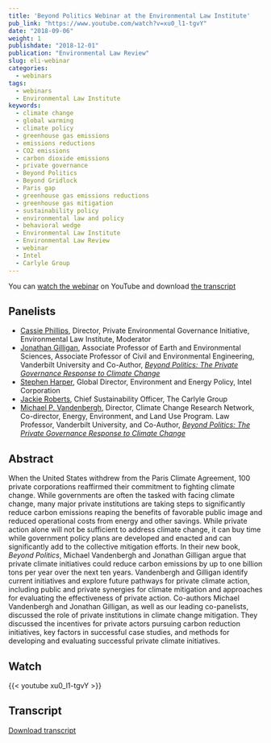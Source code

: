 ```yaml
---
title: 'Beyond Politics Webinar at the Environmental Law Institute'
pub_link: "https://www.youtube.com/watch?v=xu0_l1-tgvY"
date: "2018-09-06"
weight: 1
publishdate: "2018-12-01"
publication: "Environmental Law Review"
slug: eli-webinar
categories: 
  - webinars
tags:
  - webinars
  - Environmental Law Institute
keywords:
  - climate change
  - global warming
  - climate policy
  - greenhouse gas emissions
  - emissions reductions
  - CO2 emissions
  - carbon dioxide emissions
  - private governance
  - Beyond Politics
  - Beyond Gridlock
  - Paris gap
  - greenhouse gas emissions reductions
  - greenhouse gas mitigation
  - sustainability policy
  - environmental law and policy
  - behavioral wedge
  - Environmental Law Institute
  - Environmental Law Review
  - webinar
  - Intel
  - Carlyle Group
---
```


You can [watch the webinar](https://www.youtube.com/watch?v=xu0_l1-tgvY) on YouTube and download [the transcript](/files/phillips_2018_dialogue_beyond_politics.pdf)

## Panelists

* [Cassie Phillips](https://www.eli.org/bios/cassie-phillips), 
  Director, Private Environmental Governance Initiative, 
  Environmental Law Institute, Moderator 
* [Jonathan Gilligan](https://jonathangilligan.org), 
  Associate Professor of Earth and Environmental Sciences, 
  Associate Professor of Civil and Environmental Engineering, 
  Vanderbilt University 
  and Co-Author, 
  [_Beyond Politics: The Private Governance Response to Climate Change_](https://beyondpoliticsbook.com)
* [Stephen Harper](https://www.linkedin.com/in/stephen-harper-99962923/), 
  Global Director, Environment and Energy Policy, 
  Intel Corporation 
* [Jackie Roberts](https://www.carlyle.com/about-carlyle/team/jackie-roberts), 
  Chief Sustainability Officer, 
  The Carlyle Group 
* [Michael P. Vandenbergh](https://law.vanderbilt.edu/bio/michael-vandenbergh), 
  Director, Climate Change Research Network, 
  Co-director, Energy, Environment, and Land Use Program. 
  Law Professor, 
  Vanderbilt University, 
  and Co-Author, 
  [_Beyond Politics: The Private Governance Response to Climate Change_](https://beyondpoliticsbook.com)

## Abstract

When the United States withdrew from the Paris Climate Agreement, 100 private 
corporations reaffirmed their commitment to fighting climate change. While 
governments are often the tasked with facing climate change, many major private 
institutions are taking steps to significantly reduce carbon emissions reaping 
the benefits of favorable public image and reduced operational costs from energy
and other savings. While private action alone will not be sufficient to address 
climate change, it can buy time while government policy plans are developed and 
enacted and can significantly add to the collective mitigation efforts. 
In their new book, _Beyond Politics_, Michael Vandenbergh and Jonathan Gilligan 
argue that private climate initiatives could reduce carbon emissions by up to 
one billion tons per year over the next ten years. Vandenbergh and Gilligan 
identify current initiatives and explore future pathways for private climate action, 
including public and private synergies for climate mitigation and approaches for 
evaluating the effectiveness of private action. Co-authors Michael Vandenbergh and 
Jonathan Gilligan, as well as our leading co-panelists, discussed the role of 
private institutions in climate change mitigation. They discussed the incentives 
for private actors pursuing carbon reduction initiatives, key factors in successful 
case studies, and methods for developing and evaluating successful private 
climate initiatives. 

## Watch

{{< youtube xu0_l1-tgvY >}}

## Transcript

[Download transcript](/files/beyond_politics_webinar.pdf)
